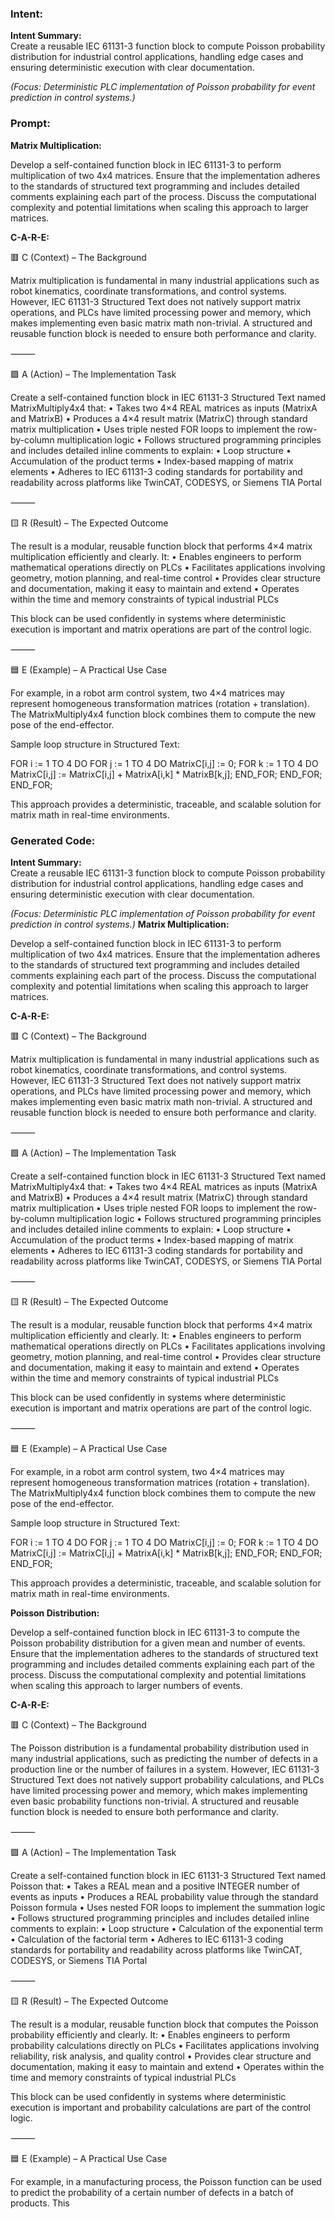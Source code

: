 ### Intent:
**Intent Summary:**  
Create a reusable IEC 61131-3 function block to compute Poisson probability distribution for industrial control applications, handling edge cases and ensuring deterministic execution with clear documentation.  

*(Focus: Deterministic PLC implementation of Poisson probability for event prediction in control systems.)*

### Prompt:
**Matrix Multiplication:**

Develop a self-contained function block in IEC 61131-3 to perform multiplication of two 4x4 matrices. Ensure that the implementation adheres to the standards of structured text programming and includes detailed comments explaining each part of the process. Discuss the computational complexity and potential limitations when scaling this approach to larger matrices.

**C-A-R-E:**

🟥 C (Context) – The Background

Matrix multiplication is fundamental in many industrial applications such as robot kinematics, coordinate transformations, and control systems. However, IEC 61131-3 Structured Text does not natively support matrix operations, and PLCs have limited processing power and memory, which makes implementing even basic matrix math non-trivial. A structured and reusable function block is needed to ensure both performance and clarity.

⸻

🟩 A (Action) – The Implementation Task

Create a self-contained function block in IEC 61131-3 Structured Text named MatrixMultiply4x4 that:
	•	Takes two 4×4 REAL matrices as inputs (MatrixA and MatrixB)
	•	Produces a 4×4 result matrix (MatrixC) through standard matrix multiplication
	•	Uses triple nested FOR loops to implement the row-by-column multiplication logic
	•	Follows structured programming principles and includes detailed inline comments to explain:
	•	Loop structure
	•	Accumulation of the product terms
	•	Index-based mapping of matrix elements
	•	Adheres to IEC 61131-3 coding standards for portability and readability across platforms like TwinCAT, CODESYS, or Siemens TIA Portal

⸻

🟨 R (Result) – The Expected Outcome

The result is a modular, reusable function block that performs 4×4 matrix multiplication efficiently and clearly. It:
	•	Enables engineers to perform mathematical operations directly on PLCs
	•	Facilitates applications involving geometry, motion planning, and real-time control
	•	Provides clear structure and documentation, making it easy to maintain and extend
	•	Operates within the time and memory constraints of typical industrial PLCs

This block can be used confidently in systems where deterministic execution is important and matrix operations are part of the control logic.

⸻

🟦 E (Example) – A Practical Use Case

For example, in a robot arm control system, two 4×4 matrices may represent homogeneous transformation matrices (rotation + translation). The MatrixMultiply4x4 function block combines them to compute the new pose of the end-effector.

Sample loop structure in Structured Text:

FOR i := 1 TO 4 DO
    FOR j := 1 TO 4 DO
        MatrixC[i,j] := 0;
        FOR k := 1 TO 4 DO
            MatrixC[i,j] := MatrixC[i,j] + MatrixA[i,k] * MatrixB[k,j];
        END_FOR;
    END_FOR;
END_FOR;

This approach provides a deterministic, traceable, and scalable solution for matrix math in real-time environments.

### Generated Code:
**Intent Summary:**  
Create a reusable IEC 61131-3 function block to compute Poisson probability distribution for industrial control applications, handling edge cases and ensuring deterministic execution with clear documentation.  

*(Focus: Deterministic PLC implementation of Poisson probability for event prediction in control systems.)*
**Matrix Multiplication:**

Develop a self-contained function block in IEC 61131-3 to perform multiplication of two 4x4 matrices. Ensure that the implementation adheres to the standards of structured text programming and includes detailed comments explaining each part of the process. Discuss the computational complexity and potential limitations when scaling this approach to larger matrices.

**C-A-R-E:**

🟥 C (Context) – The Background

Matrix multiplication is fundamental in many industrial applications such as robot kinematics, coordinate transformations, and control systems. However, IEC 61131-3 Structured Text does not natively support matrix operations, and PLCs have limited processing power and memory, which makes implementing even basic matrix math non-trivial. A structured and reusable function block is needed to ensure both performance and clarity.

⸻

🟩 A (Action) – The Implementation Task

Create a self-contained function block in IEC 61131-3 Structured Text named MatrixMultiply4x4 that:
	•	Takes two 4×4 REAL matrices as inputs (MatrixA and MatrixB)
	•	Produces a 4×4 result matrix (MatrixC) through standard matrix multiplication
	•	Uses triple nested FOR loops to implement the row-by-column multiplication logic
	•	Follows structured programming principles and includes detailed inline comments to explain:
	•	Loop structure
	•	Accumulation of the product terms
	•	Index-based mapping of matrix elements
	•	Adheres to IEC 61131-3 coding standards for portability and readability across platforms like TwinCAT, CODESYS, or Siemens TIA Portal

⸻

🟨 R (Result) – The Expected Outcome

The result is a modular, reusable function block that performs 4×4 matrix multiplication efficiently and clearly. It:
	•	Enables engineers to perform mathematical operations directly on PLCs
	•	Facilitates applications involving geometry, motion planning, and real-time control
	•	Provides clear structure and documentation, making it easy to maintain and extend
	•	Operates within the time and memory constraints of typical industrial PLCs

This block can be used confidently in systems where deterministic execution is important and matrix operations are part of the control logic.

⸻

🟦 E (Example) – A Practical Use Case

For example, in a robot arm control system, two 4×4 matrices may represent homogeneous transformation matrices (rotation + translation). The MatrixMultiply4x4 function block combines them to compute the new pose of the end-effector.

Sample loop structure in Structured Text:

FOR i := 1 TO 4 DO
    FOR j := 1 TO 4 DO
        MatrixC[i,j] := 0;
        FOR k := 1 TO 4 DO
            MatrixC[i,j] := MatrixC[i,j] + MatrixA[i,k] * MatrixB[k,j];
        END_FOR;
    END_FOR;
END_FOR;

This approach provides a deterministic, traceable, and scalable solution for matrix math in real-time environments.

**Poisson Distribution:**

Develop a self-contained function block in IEC 61131-3 to compute the Poisson probability distribution for a given mean and number of events. Ensure that the implementation adheres to the standards of structured text programming and includes detailed comments explaining each part of the process. Discuss the computational complexity and potential limitations when scaling this approach to larger numbers of events.

**C-A-R-E:**

🟥 C (Context) – The Background

The Poisson distribution is a fundamental probability distribution used in many industrial applications, such as predicting the number of defects in a production line or the number of failures in a system. However, IEC 61131-3 Structured Text does not natively support probability calculations, and PLCs have limited processing power and memory, which makes implementing even basic probability functions non-trivial. A structured and reusable function block is needed to ensure both performance and clarity.

⸻

🟩 A (Action) – The Implementation Task

Create a self-contained function block in IEC 61131-3 Structured Text named Poisson that:
	•	Takes a REAL mean and a positive INTEGER number of events as inputs
	•	Produces a REAL probability value through the standard Poisson formula
	•	Uses nested FOR loops to implement the summation logic
	•	Follows structured programming principles and includes detailed inline comments to explain:
	•	Loop structure
	•	Calculation of the exponential term
	•	Calculation of the factorial term
	•	Adheres to IEC 61131-3 coding standards for portability and readability across platforms like TwinCAT, CODESYS, or Siemens TIA Portal

⸻

🟨 R (Result) – The Expected Outcome

The result is a modular, reusable function block that computes the Poisson probability efficiently and clearly. It:
	•	Enables engineers to perform probability calculations directly on PLCs
	•	Facilitates applications involving reliability, risk analysis, and quality control
	•	Provides clear structure and documentation, making it easy to maintain and extend
	•	Operates within the time and memory constraints of typical industrial PLCs

This block can be used confidently in systems where deterministic execution is important and probability calculations are part of the control logic.

⸻

🟦 E (Example) – A Practical Use Case

For example, in a manufacturing process, the Poisson function can be used to predict the probability of a certain number of defects in a batch of products. This

